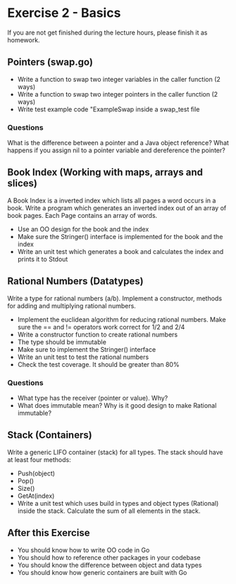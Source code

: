 # Exercise 2 - Basics

If you are not get finished during the lecture hours, please finish it as homework.

## Pointers (swap.go)
- Write a function to swap two integer variables in the caller function (2 ways)
- Write a function to swap two integer pointers in the caller function (2 ways)
- Write test example code "ExampleSwap inside a swap_test file
### Questions
What is the difference between a pointer and a Java object reference?
What happens if you assign nil to a pointer variable and dereference the pointer?

## Book Index (Working with maps, arrays and slices)
A Book Index is a inverted index which lists all pages a word occurs in a book. 
Write a program which generates an inverted index out of an array of book pages. 
Each Page contains an array of words. 
- Use an OO design for the book and the index
- Make sure the Stringer() interface is implemented for the book and the index
- Write an unit test which generates a book and calculates the index and prints it to Stdout

## Rational Numbers (Datatypes)
Write a type for rational numbers (a/b). Implement a constructor, methods for adding and multiplying 
rational numbers. 
- Implement the euclidean algorithm for reducing rational numbers. Make sure the == and != operators work correct for 1/2 and 2/4  
- Write a constructor function to create rational numbers
- The type should be immutable
- Make sure to implement the Stringer() interface
- Write an unit test to test the rational numbers
- Check the test coverage. It should be greater than 80%
### Questions
- What type has the receiver (pointer or value). Why?
- What does immutable mean? Why is it good design to make Rational immutable?

## Stack (Containers)
Write a generic LIFO container (stack) for all types. The stack should have at least four methods:
- Push(object)
- Pop()
- Size()
- GetAt(index) 
- Write a unit test which uses build in types and object types (Rational) inside the stack. Calculate the sum of all elements in the stack.

## After this Exercise
- You should know how to write OO code in Go
- You should how to reference other packages in your codebase
- You should know the difference between object and data types
- You should know how generic containers are built with Go

